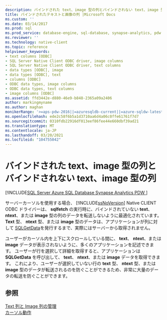 ```yaml
---
description: バインドされた text、image 型の列とバインドされない text、image 型の列
title: バインドされたテキストと画像の列 |Microsoft Docs
ms.custom: ''
ms.date: 03/14/2017
ms.prod: sql
ms.prod_service: database-engine, sql-database, synapse-analytics, pdw
ms.reviewer: ''
ms.technology: native-client
ms.topic: reference
helpviewer_keywords:
- text columns [ODBC]
- SQL Server Native Client ODBC driver, image columns
- SQL Server Native Client ODBC driver, text columns
- data types [ODBC], image
- data types [ODBC], text
- columns [ODBC]
- ODBC data types, image columns
- ODBC data types, text columns
- image columns [ODBC]
ms.assetid: ffd3442e-d880-46e9-b848-2365a09a2406
author: markingmyname
ms.author: maghan
monikerRange: '>=aps-pdw-2016||=azuresqldb-current||=azure-sqldw-latest||>=sql-server-2016||>=sql-server-linux-2017||=azuresqldb-mi-current'
ms.openlocfilehash: ede2c58f6b5a1d3710aa6d4a06c0ffe61761f7d7
ms.sourcegitcommit: 0310fdb22916df013eef86fee44e660dbf39ad21
ms.translationtype: MT
ms.contentlocale: ja-JP
ms.lasthandoff: 03/20/2021
ms.locfileid: "104755042"
---
```

# <a name="bound-vs-unbound-text-and-image-columns"></a>バインドされた text、image 型の列とバインドされない text、image 型の列
[!INCLUDE[SQL Server Azure SQL Database Synapse Analytics PDW ](../../includes/applies-to-version/sql-asdb-asdbmi-asa-pdw.md)]

  サーバーカーソルを使用する場合、 [!INCLUDE[ssNoVersion](../../includes/ssnoversion-md.md)] Native CLIENT ODBC ドライバーは、 **sqlfetch** の実行時に、バインドされていない **text**、 **ntext**、または **image** 型の列のデータを転送しないように最適化されています。 **Text** 型、 **ntext** 型、または **image** 型のデータは、アプリケーションが列に対して [SQLGetData](../../relational-databases/native-client-odbc-api/sqlgetdata.md)を発行するまで、実際にはサーバーから取得されません。  
  
 ユーザーがカーソル内を上下にスクロールしている間に、 **text**、 **ntext**、または **image** データが表示されないように、多くのアプリケーションを記述できます。 ユーザーが行を選択して詳細を取得すると、アプリケーションは **SQLGetData** を呼び出して、 **text**、 **ntext**、または **image** データを取得できます。 これにより、ユーザーが選択していない行の **text** 型、 **ntext** 型、または **image** 型のデータが転送されるのを防ぐことができるため、非常に大量のデータの転送を防ぐことができます。  
  
## <a name="see-also"></a>参照  
 [Text 列と Image 列の管理](../../relational-databases/native-client-odbc-text-image-columns/managing-text-and-image-columns.md)   
 [カーソル動作](../../relational-databases/native-client-odbc-cursors/cursor-behaviors.md)  
  
  
